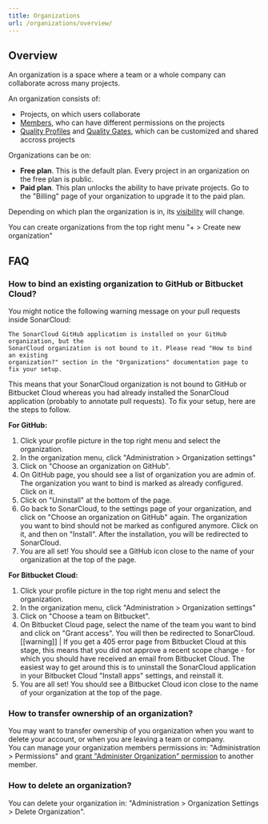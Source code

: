 ```yaml
---
title: Organizations
url: /organizations/overview/
---
```


## Overview

An organization is a space where a team or a whole company can collaborate across many projects.

An organization consists of:

- Projects, on which users collaborate
- [Members](/organizations/manage-team/), who can have different permissions on the projects
- [Quality Profiles](/instance-administration/quality-profiles/) and [Quality Gates](/user-guide/quality-gates/), which can be customized and shared accross projects

Organizations can be on:

- **Free plan**. This is the default plan. Every project in an organization on the free plan is public.
- **Paid plan**. This plan unlocks the ability to have private projects. Go to the "Billing" page of your organization to upgrade it to the paid plan.

Depending on which plan the organization is in, its [visibility](/organizations/organization-visibility/) will change.

You can create organizations from the top right menu "+ > Create new organization"

## FAQ

### How to bind an existing organization to GitHub or Bitbucket Cloud?

You might notice the following warning message on your pull requests inside SonarCloud:

    The SonarCloud GitHub application is installed on your GitHub organization, but the
    SonarCloud organization is not bound to it. Please read "How to bind an existing
    organization?" section in the "Organizations" documentation page to fix your setup.

This means that your SonarCloud organization is not bound to GitHub or Bitbucket Cloud whereas you had already installed the SonarCloud application (probably to annotate pull requests). To fix your setup, here are the steps to follow.

**For GitHub:**

1. Click your profile picture in the top right menu and select the organization.
2. In the organization menu, click "Administration > Organization settings"
3. Click on "Choose an organization on GitHub".
4. On GitHub page, you should see a list of organization you are admin of. The organization you want to bind is marked as already configured. Click on it.
5. Click on "Uninstall" at the bottom of the page.
6. Go back to SonarCloud, to the settings page of your organization, and click on "Choose an organization on GitHub" again. The organization you want to bind should not be marked as configured anymore. Click on it, and then on "Install". After the installation, you will be redirected to SonarCloud.
7. You are all set! You should see a GitHub icon close to the name of your organization at the top of the page.

**For Bitbucket Cloud:**

1. Click your profile picture in the top right menu and select the organization.
2. In the organization menu, click "Administration > Organization settings"
3. Click on "Choose a team on Bitbucket".
4. On Bitbucket Cloud page, select the name of the team you want to bind and click on "Grant access". You will then be redirected to SonarCloud.
   [[warning]]
   | If you get a 405 error page from Bitbucket Cloud at this stage, this means that you did not approve a recent scope change - for which you should have received an email from Bitbucket Cloud. The easiest way to get around this is to uninstall the SonarCloud application in your Bitbucket Cloud "Install apps" settings, and reinstall it.
5. You are all set! You should see a Bitbucket Cloud icon close to the name of your organization at the top of the page.

### How to transfer ownership of an organization?

You may want to transfer ownership of you organization when you want to delete your account, or when you are leaving a team or company.  
You can manage your organization members permissions in: "Administration > Permissions" and [grant "Administer Organization" permission](/organizations/manage-team/#granting-permissions) to another member.

### How to delete an organization?

You can delete your organization in: "Administration > Organization Settings > Delete Organization".
